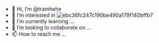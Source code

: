 - 👋 Hi, I’m @tramhehe
- 👀 I’m interested in ![ebc36fc247c190be490a179f140bffb7](https://user-images.githubusercontent.com/102896583/161420430-c63d2056-0ed2-4862-b0a9-0212d7cf6fbd.gif)
- 🌱 I’m currently learning ...
- 💞️ I’m looking to collaborate on ...
- 📫 How to reach me ...

<!---
tramhehe/tramhehe is a ✨ special ✨ repository because its `README.md` (this file) appears on your GitHub profile.
You can click the Preview link to take a look at your changes.
--->
